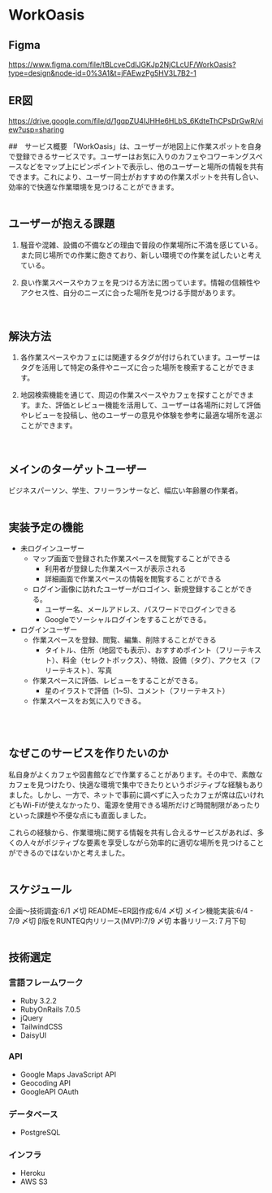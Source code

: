 # WorkOasis </br>

## Figma
https://www.figma.com/file/tBLcveCdIJGKJp2NjCLcUF/WorkOasis?type=design&node-id=0%3A1&t=jFAEwzPg5HV3L7B2-1 </br>

## ER図
https://drive.google.com/file/d/1gqpZU4IJHHe6HLbS_6KdteThCPsDrGwR/view?usp=sharing</br>

##　サービス概要
「WorkOasis」は、ユーザーが地図上に作業スポットを自身で登録できるサービスです。ユーザーはお気に入りのカフェやコワーキングスペースなどをマップ上にピンポイントで表示し、他のユーザーと場所の情報を共有できます。これにより、ユーザー同士がおすすめの作業スポットを共有し合い、効率的で快適な作業環境を見つけることができます。</br>
</br>

## ユーザーが抱える課題
1. 騒音や混雑、設備の不備などの理由で普段の作業場所に不満を感じている。また同じ場所での作業に飽きており、新しい環境での作業を試したいと考えている。

2. 良い作業スペースやカフェを見つける方法に困っています。情報の信頼性やアクセス性、自分のニーズに合った場所を見つける手間があります。</br>
</br>

## 解決方法
1. 各作業スペースやカフェには関連するタグが付けられています。ユーザーはタグを活用して特定の条件やニーズに合った場所を検索することができます。

2. 地図検索機能を通じて、周辺の作業スペースやカフェを探すことができます。また、評価とレビュー機能を活用して、ユーザーは各場所に対して評価やレビューを投稿し、他のユーザーの意見や体験を参考に最適な場所を選ぶことができます。</br>
</br>

## メインのターゲットユーザー
ビジネスパーソン、学生、フリーランサーなど、幅広い年齢層の作業者。</br>
</br>

## 実装予定の機能
- 未ログインユーザー
  - マップ画面で登録された作業スペースを閲覧することができる
    - 利用者が登録した作業スペースが表示される
    - 詳細画面で作業スペースの情報を閲覧することができる
  - ログイン画像に訪れたユーザーがロゴイン、新規登録することができる。
    - ユーザー名、メールアドレス、パスワードでログインできる
    - Googleでソーシャルログインをすることができる。
- ログインユーザー
  - 作業スペースを登録、閲覧、編集、削除することができる
    - タイトル、住所（地図でも表示）、おすすめポイント（フリーテキスト）、料金（セレクトボックス）、特徴、設備（タグ）、アクセス（フリーテキスト）、写真
  - 作業スペースに評価、レビューをすることができる。
    - 星のイラストで評価（1~5)、コメント（フリーテキスト）
  - 作業スペースをお気に入りできる。
</br>
</br>

## なぜこのサービスを作りたいのか
私自身がよくカフェや図書館などで作業することがあります。その中で、素敵なカフェを見つけたり、快適な環境で集中できたりというポジティブな経験もありました。しかし、一方で、ネットで事前に調べずに入ったカフェが席は広いけれどもWi-Fiが使えなかったり、電源を使用できる場所だけど時間制限があったりといった課題や不便な点にも直面しました。

これらの経験から、作業環境に関する情報を共有し合えるサービスがあれば、多くの人々がポジティブな要素を享受しながら効率的に適切な場所を見つけることができるのではないかと考えました。</br>
</br>

## スケジュール
企画〜技術調査:6/1 〆切
README~ER図作成:6/4 〆切
メイン機能実装:6/4 - 7/9 〆切
β版をRUNTEQ内リリース(MVP):7/9 〆切
本番リリース:７月下旬</br>
</br>

## 技術選定
### 言語フレームワーク
- Ruby 3.2.2
- RubyOnRails 7.0.5
- jQuery
- TailwindCSS
- DaisyUI
### API
- Google Maps JavaScript API
- Geocoding API
- GoogleAPI OAuth

### データベース
- PostgreSQL

### インフラ
- Heroku
- AWS S3







